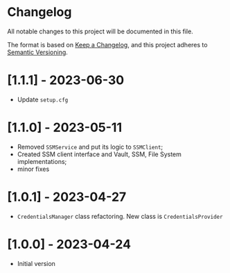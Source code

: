 # Changelog
All notable changes to this project will be documented in this file.

The format is based on [Keep a Changelog](https://keepachangelog.com/en/1.0.0/),
and this project adheres to [Semantic Versioning](https://semver.org/spec/v2.0.0.html).

# [1.1.1] - 2023-06-30
* Update `setup.cfg`

# [1.1.0] - 2023-05-11
* Removed `SSMService` and put its logic to `SSMClient`;
* Created SSM client interface and Vault, SSM, File System implementations;
* minor fixes

# [1.0.1] - 2023-04-27
* `CredentialsManager` class refactoring. New class is `CredentialsProvider`

# [1.0.0] - 2023-04-24
* Initial version